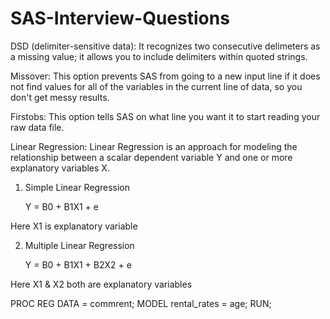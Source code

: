 # SAS-Interview-Questions

DSD (delimiter-sensitive data): It recognizes two consecutive delimeters as a missing value; it allows you to include delimiters within quoted strings.

Missover: This option prevents SAS from going to a new input line if it does not find values for all of the variables in the current line of data, so you don't get messy results.

Firstobs: This option tells SAS on what line you want it to start reading your raw data file.

Linear Regression: Linear Regression is an approach for modeling the relationship between a scalar dependent variable Y and one or more explanatory variables X.

1) Simple Linear Regression

	Y = B0 + B1X1 + e

Here X1 is explanatory variable

2) Multiple Linear Regression

	Y = B0 + B1X1 + B2X2 + e

Here X1 & X2 both are explanatory variables

PROC REG DATA = commrent;
MODEL rental_rates = age;
RUN;
